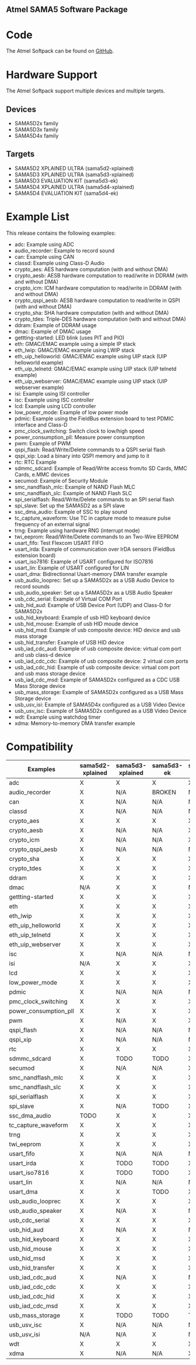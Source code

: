 Atmel SAMA5 Software Package
----------------------------

# Code

The Atmel Softpack can be found on [GitHub](https://github.com/atmelcorp/atmel-software-package).

# Hardware Support

The Atmel Softpack support multiple devices and multiple targets.

## Devices

* SAMA5D2x family
* SAMA5D3x family
* SAMA5D4x family

## Targets

* SAMA5D2 XPLAINED ULTRA (sama5d2-xplained)
* SAMA5D3 XPLAINED ULTRA (sama5d3-xplained)
* SAMA5D3 EVALUATION KIT (sama5d3-ek)
* SAMA5D4 XPLAINED ULTRA (sama5d4-xplained)
* SAMA5D4 EVALUATION KIT (sama5d4-ek)

# Example List

This release contains the following examples:

* adc: Example using ADC 
* audio_recorder: Example to record sound
* can: Example using CAN
* classd: Example using Class-D Audio
* crypto_aes: AES hardware computation (with and without DMA)
* crypto_aesb: AESB hardware computation to read/write in DDRAM (with and without DMA)
* crypto_icm: ICM hardware computation to read/write in DDRAM (with and without DMA)
* crypto_qspi_aesb: AESB hardware computation to read/write in QSPI (with and without DMA)
* crypto_sha: SHA hardware computation (with and without DMA)
* crypto_tdes: Triple-DES hardware computation (with and without DMA)
* ddram: Example of DDRAM usage
* dmac: Example of DMAC usage
* gettting-started: LED blink (uses PIT and PIO)
* eth: GMAC/EMAC example using a simple IP stack
* eth_lwip: GMAC/EMAC example using LWIP stack
* eth_uip_helloworld: GMAC/EMAC example using UIP stack (UIP helloworld example)
* eth_uip_telnetd: GMAC/EMAC example using UIP stack (UIP telnetd example)
* eth_uip_webserver: GMAC/EMAC example using UIP stack (UIP webserver example)
* isi: Example using ISI controller
* isc: Example using ISC controller
* lcd: Example using LCD controller
* low_power_mode: Example of low power mode
* pdmic: Example using the FieldBus extension board to test PDMIC interface and Class-D
* pmc_clock_switching: Switch clock to low/high speed
* power_consumption_pll: Measure power consumption
* pwm: Example of PWM
* qspi_flash: Read/Write/Delete commands to a QSPI serial flash
* qspi_xip: Load a binary into QSPI memory and jump to it
* rtc: RTC Example
* sdmmc_sdcard: Example of Read/Write access from/to SD Cards, MMC Cards, e.MMC devices
* secumod: Example of Security Module
* smc_nandflash_mlc: Example of NAND Flash MLC
* smc_nandflash_slc: Example of NAND Flash SLC
* spi_serialflash: Read/Write/Delete commands to an SPI serial flash
* spi_slave: Set up the SAMA5D2 as a SPI slave
* ssc_dma_audio: Example of SSC to play sound
* tc_capture_waveform: Use TC in capture mode to measure pulse frequency of an external signal
* trng: Example using hardware RNG (interrupt mode)
* twi_eeprom: Read/Write/Delete commands to an Two-Wire EEPROM
* usart_fifo: Test Flexcom USART FIFO
* usart_irda: Example of communication over IrDA sensors (FieldBus extension board)
* usart_iso7816: Example of USART configured for ISO7816
* usart_lin: Example of USART configured for LIN
* usart_dma: Bidirectionnal Usart-memory DMA transfer example
* usb_audio_looprec: Set up a SAMA5D2x as a USB Audio Device to record sounds
* usb_audio_speaker: Set up a SAMA5D2x as a USB Audio Speaker
* usb_cdc_serial: Example of Virtual COM Port
* usb_hid_aud: Example of USB Device Port (UDP) and Class-D for SAMA5D2x
* usb_hid_keyboard: Example of usb HID keyboard device
* usb_hid_mouse: Example of usb HID moude device
* usb_hid_msd: Example of usb composite device: HID device and usb mass storage
* usb_hid_transfer: Example of USB HID device
* usb_iad_cdc_aud: Example of usb composite device: virtual com port and usb class-d device
* usb_iad_cdc_cdc: Example of usb composite device: 2 virtual com ports
* usb_iad_cdc_hid: Example of usb composite device: virtual com port and usb mass storage device
* usb_iad_cdc_msd: Example of SAMA5D2x configured as a CDC USB Mass Storage device
* usb_mass_storage: Example of SAMA5D2x configured as a USB Mass Storage device
* usb_usv_isi: Example of SAMA5D4x configured as a USB Video Device
* usb_usv_isc: Example of SAMA5D2x configured as a USB Video Device
* wdt: Example using watchdog timer
* xdma: Memory-to-memory DMA transfer example

# Compatibility

Examples               | sama5d2-xplained | sama5d3-xplained | sama5d3-ek | sama5d4-xplained | sama5d4-ek
---------------------- | ---------------- | ---------------- | ---------- | ---------------- | ----------
adc                    | X                | X                | X          | X                | X
audio_recorder         | X                | N/A              | BROKEN     | N/A              | BROKEN
can                    | X                | N/A              | N/A        | N/A              | N/A
classd                 | X                | N/A              | N/A        | N/A              | N/A
crypto_aes             | X                | X                | X          | X                | X
crypto_aesb            | X                | N/A              | N/A        | X                | X
crypto_icm             | X                | N/A              | N/A        | X                | X
crypto_qspi_aesb       | X                | N/A              | N/A        | N/A              | N/A
crypto_sha             | X                | X                | X          | X                | X
crypto_tdes            | X                | X                | X          | X                | X
ddram                  | X                | X                | X          | X                | X
dmac                   | N/A              | X                | X          | N/A              | N/A
gettting-started       | X                | X                | X          | X                | X
eth                    | X                | X                | X          | X                | X
eth_lwip               | X                | X                | X          | X                | X
eth_uip_helloworld     | X                | X                | X          | X                | X
eth_uip_telnetd        | X                | X                | X          | X                | X
eth_uip_webserver      | X                | X                | X          | X                | X
isc                    | X                | N/A              | N/A        | N/A              | N/A
isi                    | N/A              | X                | X          | X                | X
lcd                    | X                | X                | X          | X                | X
low_power_mode         | X                | X                | X          | X                | X
pdmic                  | X                | N/A              | N/A        | N/A              | N/A
pmc_clock_switching    | X                | X                | X          | X                | X
power_consumption_pll  | X                | X                | X          | X                | X
pwm                    | X                | N/A              | X          | X                | X
qspi_flash             | X                | N/A              | N/A        | N/A              | N/A
qspi_xip               | X                | N/A              | N/A        | N/A              | N/A
rtc                    | X                | X                | X          | X                | X
sdmmc_sdcard           | X                | TODO             | TODO       | X                | X
secumod                | X                | N/A              | N/A        | X                | X
smc_nandflash_mlc      | X                | X                | X          | X                | X
smc_nandflash_slc      | X                | X                | X          | X                | X
spi_serialflash        | X                | X                | X          | X                | X
spi_slave              | X                | N/A              | TODO       | X                | X
ssc_dma_audio          | TODO             | X                | X          | X                | X
tc_capture_waveform    | X                | X                | X          | X                | X
trng                   | X                | X                | X          | X                | X
twi_eeprom             | X                | X                | X          | X                | X
usart_fifo             | X                | N/A              | N/A        | N/A              | N/A
usart_irda             | X                | TODO             | TODO       | X                | X
usart_iso7816          | X                | TODO             | TODO       | X                | X
usart_lin              | X                | N/A              | N/A        | N/A              | N/A
usart_dma              | X                | X                | TODO       | X                | X
usb_audio_looprec      | X                | X                | X          | X                | X
usb_audio_speaker      | X                | N/A              | X          | N/A              | X
usb_cdc_serial         | X                | X                | X          | X                | X
usb_hid_aud            | X                | N/A              | X          | N/A              | X
usb_hid_keyboard       | X                | X                | X          | X                | X
usb_hid_mouse          | X                | X                | X          | X                | X
usb_hid_msd            | X                | X                | X          | X                | X
usb_hid_transfer       | X                | X                | X          | X                | X
usb_iad_cdc_aud        | X                | N/A              | X          | N/A              | X
usb_iad_cdc_cdc        | X                | X                | X          | X                | X
usb_iad_cdc_hid        | X                | X                | X          | X                | X
usb_iad_cdc_msd        | X                | X                | X          | X                | X
usb_mass_storage       | X                | TODO             | TODO       | TODO             | TODO
usb_usv_isc            | X                | N/A              | N/A        | N/A              | N/A
usb_usv_isi            | N/A              | N/A              | X          | N/A              | X
wdt                    | X                | X                | X          | X                | X
xdma                   | X                | N/A              | N/A        | X                | X

